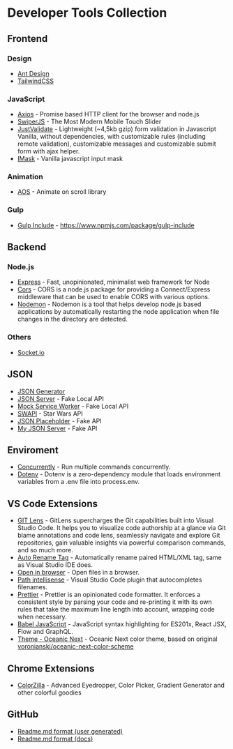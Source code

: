# Developer Tools Collection

## Frontend

### Design

* [Ant Design](https://ant.design/)
* [TailwindCSS](http://tailwindcss.com/)

### JavaScript

* [Axios](https://www.npmjs.com/package/axios) - Promise based HTTP client for the browser and node.js
* [SwiperJS](https://swiperjs.com/) - The Most Modern Mobile Touch Slider
* [JustValidate](https://www.npmjs.com/package/just-validate) - Lightweight (~4,5kb gzip) form validation in Javascript Vanilla, without dependencies, with customizable rules (including remote validation), customizable messages and customizable submit form with ajax helper.
* [IMask](https://www.npmjs.com/package/imask) - Vanilla javascript input mask

### Animation 

* [AOS](https://github.com/michalsnik/aos) - Animate on scroll library

### Gulp

* [Gulp Include](https://www.npmjs.com/package/gulp-include) - https://www.npmjs.com/package/gulp-include

## Backend

### Node.js

* [Express](https://expressjs.com/) - Fast, unopinionated, minimalist web framework for Node
* [Cors](https://github.com/expressjs/cors) - CORS is a node.js package for providing a Connect/Express middleware that can be used to enable CORS with various options.
* [Nodemon](https://www.npmjs.com/package/nodemon) - Nodemon is a tool that helps develop node.js based applications by automatically restarting the node application when file changes in the directory are detected.

### Others
* [Socket.io](https://socket.io/)

## JSON

* [JSON Generator](https://www.json-generator.com/)
* [JSON Server](https://github.com/typicode/json-server) - Fake Local API
* [Mock Service Worker](https://mswjs.io/) - Fake Local API
* [SWAPI](https://swapi.dev/) - Star Wars API
* [JSON Placeholder](https://jsonplaceholder.typicode.com/) - Fake API
* [My JSON Server](https://my-json-server.typicode.com/typicode/demo) - Fake API

## Enviroment

* [Concurrently](https://www.npmjs.com/package/concurrently) - Run multiple commands concurrently.
* [Dotenv](https://www.npmjs.com/package/dotenv) - Dotenv is a zero-dependency module that loads environment variables from a .env file into process.env.

## VS Code Extensions 

* [GIT Lens](https://marketplace.visualstudio.com/items?itemName=eamodio.gitlens) - GitLens supercharges the Git capabilities built into Visual Studio Code. It helps you to visualize code authorship at a glance via Git blame annotations and code lens, seamlessly navigate and explore Git repositories, gain valuable insights via powerful comparison commands, and so much more.
* [Auto Rename Tag](https://marketplace.visualstudio.com/items?itemName=formulahendry.auto-rename-tag) - Automatically rename paired HTML/XML tag, same as Visual Studio IDE does.
* [Open in browser](https://marketplace.visualstudio.com/items?itemName=techer.open-in-browser) - Open files in a browser.
* [Path intellisense](https://marketplace.visualstudio.com/items?itemName=christian-kohler.path-intellisense) - Visual Studio Code plugin that autocompletes filenames.
* [Prettier](https://marketplace.visualstudio.com/items?itemName=esbenp.prettier-vscode) - Prettier is an opinionated code formatter. It enforces a consistent style by parsing your code and re-printing it with its own rules that take the maximum line length into account, wrapping code when necessary.
* [Babel JavaScript](https://marketplace.visualstudio.com/items?itemName=mgmcdermott.vscode-language-babel) - JavaScript syntax highlighting for ES201x, React JSX, Flow and GraphQL.
* [Theme - Oceanic Next](https://marketplace.visualstudio.com/items?itemName=naumovs.theme-oceanicnext) - Oceanic Next color theme, based on original [voronianski/oceanic-next-color-scheme](https://github.com/voronianski/oceanic-next-color-scheme)

## Chrome Extensions

* [ColorZilla](https://chrome.google.com/webstore/detail/colorzilla/bhlhnicpbhignbdhedgjhgdocnmhomnp) - Advanced Eyedropper, Color Picker, Gradient Generator and other colorful goodies

## GitHub 

* [Readme.md format (user generated)](https://github.com/GnuriaN/format-README)
* [Readme.md format (docs)](https://docs.github.com/en/github/writing-on-github/getting-started-with-writing-and-formatting-on-github/basic-writing-and-formatting-syntax)
